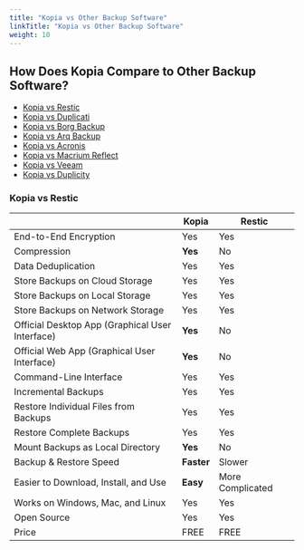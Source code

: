 ```yaml
---
title: "Kopia vs Other Backup Software"
linkTitle: "Kopia vs Other Backup Software"
weight: 10
---
```


## How Does Kopia Compare to Other Backup Software?

* [Kopia vs Restic](#kopia-vs-restic)
* [Kopia vs Duplicati](#kopia-vs-restic)
* [Kopia vs Borg Backup](#kopia-vs-borg-backup)
* [Kopia vs Arq Backup](#kopia-vs-arq-backup)
* [Kopia vs Acronis](#kopia-vs-acronis)
* [Kopia vs Macrium Reflect](#kopia-vs-macrium-reflect)
* [Kopia vs Veeam](#kopia-vs-veeam)
* [Kopia vs Duplicity](#kopia-vs-duplicity)

### Kopia vs Restic

|                                                 |  Kopia  |  Restic  |
|-------------------------------------------------|-------------|----------|
| End-to-End Encryption                           | Yes         | Yes      |
| Compression                                     | **Yes**         | No       |
| Data Deduplication                              | Yes         | Yes      |
| Store Backups on Cloud Storage                  | Yes         | Yes      |
| Store Backups on Local Storage                  | Yes         | Yes      |
| Store Backups on Network Storage                | Yes         | Yes      |
| Official Desktop App (Graphical User Interface) | **Yes**         | No       |
| Official Web App (Graphical User Interface)     | **Yes**         | No       |
| Command-Line Interface                          | Yes         | Yes      |
| Incremental Backups                             | Yes         | Yes      |
| Restore Individual Files from Backups           | Yes         | Yes      |
| Restore Complete Backups                        | Yes         | Yes      |
| Mount Backups as Local Directory                | **Yes**         | No      |
| Backup & Restore Speed                          | **Faster**         | Slower      |
| Easier to Download, Install, and Use              | **Easy**         | More Complicated      |
| Works on Windows, Mac, and Linux                | Yes         | Yes      |
| Open Source                                     | Yes         | Yes      |
| Price                                           | FREE         | FREE      |
